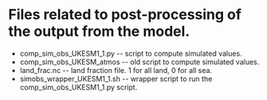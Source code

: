 # Files related to post-processing of the output from the model.

* comp_sim_obs_UKESM1_1.py -- script to compute simulated values.
* comp_sim_obs_UKESM_atmos -- old script to compute simulated values.
* land_frac.nc -- land fraction file. 1 for all land, 0 for all sea.
* simobs_wrapper_UKESM1_1.sh -- wrapper script to run the comp_sim_obs_UKESM1_1.py script.